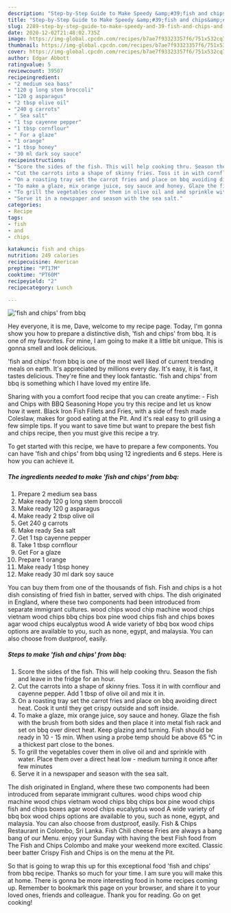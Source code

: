 ```yaml
---
description: "Step-by-Step Guide to Make Speedy &amp;#39;fish and chips&amp;#39; from bbq"
title: "Step-by-Step Guide to Make Speedy &amp;#39;fish and chips&amp;#39; from bbq"
slug: 2289-step-by-step-guide-to-make-speedy-and-39-fish-and-chips-and-39-from-bbq
date: 2020-12-02T21:48:02.735Z
image: https://img-global.cpcdn.com/recipes/b7ae7f93323357f6/751x532cq70/fish-and-chips-from-bbq-recipe-main-photo.jpg
thumbnail: https://img-global.cpcdn.com/recipes/b7ae7f93323357f6/751x532cq70/fish-and-chips-from-bbq-recipe-main-photo.jpg
cover: https://img-global.cpcdn.com/recipes/b7ae7f93323357f6/751x532cq70/fish-and-chips-from-bbq-recipe-main-photo.jpg
author: Edgar Abbott
ratingvalue: 5
reviewcount: 39507
recipeingredient:
- "2 medium sea bass"
- "120 g long stem broccoli"
- "120 g asparagus"
- "2 tbsp olive oil"
- "240 g carrots"
- " Sea salt"
- "1 tsp cayenne pepper"
- "1 tbsp cornflour"
- " For a glaze"
- "1 orange"
- "1 tbsp honey"
- "30 ml dark soy sauce"
recipeinstructions:
- "Score the sides of the fish. This will help cooking thru. Season the fish and leave in the fridge for an hour."
- "Cut the carrots into a shape of skinny fries. Toss it in with cornflour and cayenne pepper. Add 1 tbsp of olive oil and mix it in."
- "On a roasting tray set the carrot fries and place on bbq avoiding direct heat. Cook it until they get crispy outside and soft inside."
- "To make a glaze, mix orange juice, soy sauce and honey. Glaze the fish with the brush from both sides and then place it into metal fish rack and set on bbq over direct heat. Keep glazing and turning. Fish should be ready in 10 - 15 min. When using a probe temp should be above 65 °C in a thickest part close to the bones."
- "To grill the vegetables cover them in olive oil and and sprinkle with water. Place them over a direct heat low - medium turning it once after few minutes"
- "Serve it in a newspaper and season with the sea salt."
categories:
- Recipe
tags:
- fish
- and
- chips

katakunci: fish and chips 
nutrition: 249 calories
recipecuisine: American
preptime: "PT17M"
cooktime: "PT60M"
recipeyield: "2"
recipecategory: Lunch

---
```



![&#39;fish and chips&#39; from bbq](https://img-global.cpcdn.com/recipes/b7ae7f93323357f6/751x532cq70/fish-and-chips-from-bbq-recipe-main-photo.jpg)

Hey everyone, it is me, Dave, welcome to my recipe page. Today, I'm gonna show you how to prepare a distinctive dish, &#39;fish and chips&#39; from bbq. It is one of my favorites. For mine, I am going to make it a little bit unique. This is gonna smell and look delicious.

&#39;fish and chips&#39; from bbq is one of the most well liked of current trending meals on earth. It's appreciated by millions every day. It's easy, it is fast, it tastes delicious. They're fine and they look fantastic. &#39;fish and chips&#39; from bbq is something which I have loved my entire life.

Sharing with you a comfort food recipe that you can create anytime: - Fish and Chips with BBQ Seasoning Hope you try this recipe and let us know how it went. Black Iron Fish Fillets and Fries, with a side of fresh made Coleslaw, makes for good eating at the Pit. And it&#39;s real easy to grill using a few simple tips. If you want to save time but want to prepare the best fish and chips recipe, then you must give this recipe a try.


To get started with this recipe, we have to prepare a few components. You can have &#39;fish and chips&#39; from bbq using 12 ingredients and 6 steps. Here is how you can achieve it.

<!--inarticleads1-->

##### The ingredients needed to make &#39;fish and chips&#39; from bbq:

1. Prepare 2 medium sea bass
1. Make ready 120 g long stem broccoli
1. Make ready 120 g asparagus
1. Make ready 2 tbsp olive oil
1. Get 240 g carrots
1. Make ready  Sea salt
1. Get 1 tsp cayenne pepper
1. Take 1 tbsp cornflour
1. Get  For a glaze
1. Prepare 1 orange
1. Make ready 1 tbsp honey
1. Make ready 30 ml dark soy sauce


You can buy them from one of the thousands of fish. Fish and chips is a hot dish consisting of fried fish in batter, served with chips. The dish originated in England, where these two components had been introduced from separate immigrant cultures. wood chips wood chip machine wood chips vietnam wood chips bbq chips box pine wood chips fish and chips boxes agar wood chips eucalyptus wood A wide variety of bbq box wood chips options are available to you, such as none, egypt, and malaysia. You can also choose from dustproof, easily. 

<!--inarticleads2-->

##### Steps to make &#39;fish and chips&#39; from bbq:

1. Score the sides of the fish. This will help cooking thru. Season the fish and leave in the fridge for an hour.
1. Cut the carrots into a shape of skinny fries. Toss it in with cornflour and cayenne pepper. Add 1 tbsp of olive oil and mix it in.
1. On a roasting tray set the carrot fries and place on bbq avoiding direct heat. Cook it until they get crispy outside and soft inside.
1. To make a glaze, mix orange juice, soy sauce and honey. Glaze the fish with the brush from both sides and then place it into metal fish rack and set on bbq over direct heat. Keep glazing and turning. Fish should be ready in 10 - 15 min. When using a probe temp should be above 65 °C in a thickest part close to the bones.
1. To grill the vegetables cover them in olive oil and and sprinkle with water. Place them over a direct heat low - medium turning it once after few minutes
1. Serve it in a newspaper and season with the sea salt.


The dish originated in England, where these two components had been introduced from separate immigrant cultures. wood chips wood chip machine wood chips vietnam wood chips bbq chips box pine wood chips fish and chips boxes agar wood chips eucalyptus wood A wide variety of bbq box wood chips options are available to you, such as none, egypt, and malaysia. You can also choose from dustproof, easily. Fish &amp; Chips Restaurant in Colombo, Sri Lanka. Fish Chili cheese Fries are always a bang bang of our Menu. enjoy your Sunday with having the best Fish food from The Fish and Chips Colombo and make your weekend more excited. Classic beer batter Crispy Fish and Chips is on the menu at the Pit. 

So that is going to wrap this up for this exceptional food &#39;fish and chips&#39; from bbq recipe. Thanks so much for your time. I am sure you will make this at home. There is gonna be more interesting food in home recipes coming up. Remember to bookmark this page on your browser, and share it to your loved ones, friends and colleague. Thank you for reading. Go on get cooking!
